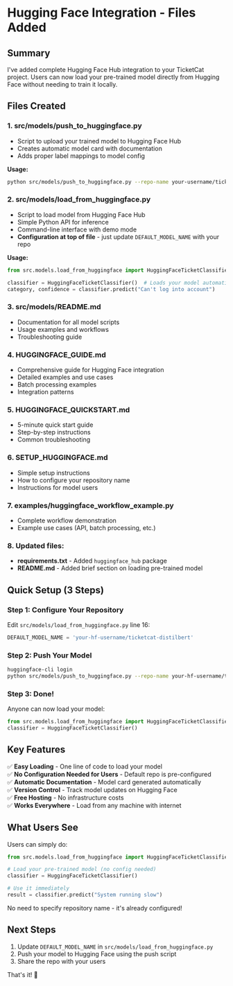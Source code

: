 # Hugging Face Integration - Files Added

## Summary

I've added complete Hugging Face Hub integration to your TicketCat project. Users can now load your pre-trained model directly from Hugging Face without needing to train it locally.

## Files Created

### 1. **src/models/push_to_huggingface.py**
- Script to upload your trained model to Hugging Face Hub
- Creates automatic model card with documentation
- Adds proper label mappings to model config

**Usage:**
```bash
python src/models/push_to_huggingface.py --repo-name your-username/ticketcat-distilbert
```

### 2. **src/models/load_from_huggingface.py**
- Script to load model from Hugging Face Hub
- Simple Python API for inference
- Command-line interface with demo mode
- **Configuration at top of file** - just update `DEFAULT_MODEL_NAME` with your repo

**Usage:**
```python
from src.models.load_from_huggingface import HuggingFaceTicketClassifier

classifier = HuggingFaceTicketClassifier()  # Loads your model automatically
category, confidence = classifier.predict("Can't log into account")
```

### 3. **src/models/README.md**
- Documentation for all model scripts
- Usage examples and workflows
- Troubleshooting guide

### 4. **HUGGINGFACE_GUIDE.md**
- Comprehensive guide for Hugging Face integration
- Detailed examples and use cases
- Batch processing examples
- Integration patterns

### 5. **HUGGINGFACE_QUICKSTART.md**
- 5-minute quick start guide
- Step-by-step instructions
- Common troubleshooting

### 6. **SETUP_HUGGINGFACE.md**
- Simple setup instructions
- How to configure your repository name
- Instructions for model users

### 7. **examples/huggingface_workflow_example.py**
- Complete workflow demonstration
- Example use cases (API, batch processing, etc.)

### 8. **Updated files:**
- **requirements.txt** - Added `huggingface_hub` package
- **README.md** - Added brief section on loading pre-trained model

## Quick Setup (3 Steps)

### Step 1: Configure Your Repository
Edit `src/models/load_from_huggingface.py` line 16:
```python
DEFAULT_MODEL_NAME = 'your-hf-username/ticketcat-distilbert'
```

### Step 2: Push Your Model
```bash
huggingface-cli login
python src/models/push_to_huggingface.py --repo-name your-hf-username/ticketcat-distilbert
```

### Step 3: Done!
Anyone can now load your model:
```python
from src.models.load_from_huggingface import HuggingFaceTicketClassifier
classifier = HuggingFaceTicketClassifier()
```

## Key Features

✅ **Easy Loading** - One line of code to load your model  
✅ **No Configuration Needed for Users** - Default repo is pre-configured  
✅ **Automatic Documentation** - Model card generated automatically  
✅ **Version Control** - Track model updates on Hugging Face  
✅ **Free Hosting** - No infrastructure costs  
✅ **Works Everywhere** - Load from any machine with internet  

## What Users See

Users can simply do:
```python
from src.models.load_from_huggingface import HuggingFaceTicketClassifier

# Load your pre-trained model (no config needed)
classifier = HuggingFaceTicketClassifier()

# Use it immediately
result = classifier.predict("System running slow")
```

No need to specify repository name - it's already configured!

## Next Steps

1. Update `DEFAULT_MODEL_NAME` in `src/models/load_from_huggingface.py`
2. Push your model to Hugging Face using the push script
3. Share the repo with your users

That's it! 🎉

